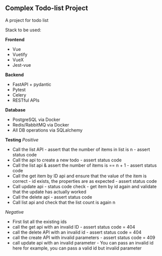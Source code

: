 ## Complex Todo-list Project

A project for todo list

Stack to be used:

**Frontend** 

- Vue 
- Vuetify
- VueX
- Jest-vue

**Backend** 

- FastAPI + pydantic
- Pytest
- Celery
- RESTful APIs

**Database**

- PostgreSQL via Docker
- Redis/RabbitMQ via Docker
- All DB operations via SQLalchemy

**Testing**
*Positive*
- Call the list API - assert that the number of items in list is n  - assert status code
- Call the api to create a new todo - assert status code
- Call the list api & assert the number of items is == n + 1 - assert status code
- Call the get item by ID api and ensure that the value of the item is correct - id exists, the properties are as expected - assert status code
- Call update api - status code check - get item by id again and validate that the update has actually worked
- Call the delete api - assert status code
- Call list api and check that the list count is again n

*Negative*
- First list all the existing ids
- call the get api with an invalid ID - assert status code = 404
- call the delete API with an invalid id - assert status code = 404
- call the create API with invalid parameters - assert status code = 409
- call update api with an invalid parameter - You can pass an invalid id here for example, you can pass a valid id but invalid parameter

